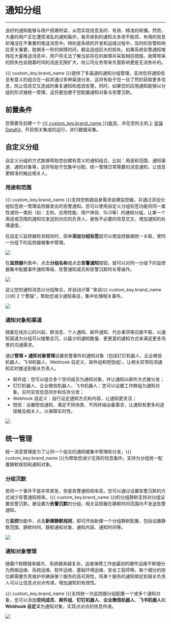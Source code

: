 # 通知分组
---

良好的通知能够与用户搭建桥梁，从而实现信息及时、有效、精准的转播。然而，大量的用户正在遭受凌乱的通知轰炸，每天收到的通知太多烦不胜烦，有用的信息却淹没在不重要的推送消息中。特别是系统的开发和运维过程中，及时的告警和响应至关重要，耽搁多一秒的排障时间，都会造成巨大的损失。如果系统告警通知堆栈在大量推送消息中，用户将无法了解当前存在的故障并采取相应措施，故障带来的损失也会随着时间的流逝无限扩大，给公司业务带来负面影响更是无法弥补的。

{{{ custom_key.brand_name }}}提供了多渠道的通知分组管理，支持您将通知信息有意义的组合在一起并通过多种渠道分发，这将有助于您一目了然的获取更多信息，防止信息交叉造成的重复通知和低效告警。同时，如果您的应用通知能够以分组的形式被统一管理，这将更加便于您配置通知对象与告警沉默。

## 前置条件

您需要先创建一个 [{{{ custom_key.brand_name }}}账号](https://www.guance.com)，并在您的主机上 [安装 DataKit](../../datakit/datakit-install.md)，开启相关集成的运行，进行数据采集。

## 自定义分组

自定义分组的方式能够帮助您创建有意义的通知组合，比如：用途和范围、通知渠道、通知对象等，这将有助于您集中分配、统一管理日常需要的消息通知，让信息更精准的触达相关人。

### 用途和范围

{{{ custom_key.brand_name }}}支持您依据自身需求自建监控器，并通过添加分组标签统一管理监控器发出的告警通知。您可以使用自定义分组标签功能将同一属性或同一类别（如：主机、应用性能、用户体验、SLO等）的通知分组，让某一个用途或范围的通知仅发送到对应的负责人，避免不必要的信息交叉，增加通知的处理速度。

在自定义监控器检测规则时，简单**添加分组标签**就可以使监控器被统一关联，使同一分组下的监控器被集中管理。

![](../img/5.inform_group_1.png)

在**监控器**列表中，点击**分组名称**或点击**告警通知**按钮，就可以对同一分组下的监控器集中配置事件通知等级、告警通知成员和告警沉默时长等操作。

![](../img/5.inform_group_2.png)

这让您的通知消息以分组聚合，并自动计算 “来自{{{ custom_key.brand_name }}}的 2 个警报”，帮助您减少通知条目，集中处理相关事件。

![](../img/5.inform_group_3.png)

### 通知对象和渠道


随着在线办公的兴起，群消息、个人通知、邮件通知、代办事项等应接不暇，以通知渠道为分组可以拨繁去冗，以最少的通知数量、更更富的通知方式来满足更多场景的沟通需求。

通过**管理 > 通知对象管理**设置告警事件的通知对象（包括钉钉机器人、企业微信机器人、飞书机器人、Webhook 自定义、邮件组和短信组），让相关异常检测通知实时推送到相关负责人。

- 邮件组：您可以组合多个空间成员为通知对象，并让通知以邮件方式被分发；  
- 钉钉机器人、企业微信机器人、飞书机器人：您可以设置工作群组为通知对象，实时实现信息同步和任务分发；  
- Webhook 自定义：自行设定通知方式和内容，让通知更灵活；  
- 短信：设置短信通知，满足不同场景、不同终端设备需求，让通知有更多的途径触及相关人，以保障实时性。 

![](../img/5.inform_group_4.png)

## 统一管理

统一消息管理是为了让同一个组合的通知被集中管理和分发，{{{ custom_key.brand_name }}}为帮助您减少无效的信息轰炸，支持为分组统一配置静默规则和通知对象。

### 分组沉默

若同一个事件不是非常紧急，但是告警通知频率高，您可以通过设置告警沉默的方式减少告警通知频率。{{{ custom_key.brand_name }}}的分组静默支持对分组设置告警沉默。被设置为**告警沉默**的分组，相关监控器在静默时间范围内不发送告警通知。

在**监控**功能中，点击**新建静默规则**，即可开始新建一个分组静默配置，包括设置静默范围、静默时间、静默通知对象、通知内容、通知时间等。

![](../img/5.inform_group_5.png)

### 通知对象管理

随着IT规模越来越大、系统越来越复杂，运维保障工作由最初的硬件运维不断细分为网络运维、系统运维、软件运维、基础环境运维、安全工程师等。每个细分的岗位都需要负责维护并确保某个服务的高可用性，将某个服务的通知绑定到相关负责人可以让信息点对点传递，增加通知的有效性。

{{{ custom_key.brand_name }}}支持统一为监控器分组配置一个或多个通知对象，您可以添加**空间成员**、**邮件组**、**钉钉机器人**、**企业微信机器人**、**飞书机器人**和 **Webhook 自定义**为通知对象，实现点对点的信息传递。

![](../img/5.inform_group_6.png)

